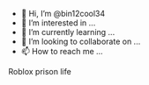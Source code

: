 - 👋 Hi, I’m @bin12cool34
- 👀 I’m interested in ...
- 🌱 I’m currently learning ...
- 💞️ I’m looking to collaborate on ...
- 📫 How to reach me ...

<!---
bin12cool34/bin12cool34 is a ✨ special ✨ repository because its `README.md` (this file) appears on your GitHub profile.
You can click the Preview link to take a look at your changes.
---> Roblox prison life

